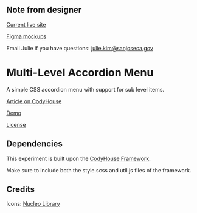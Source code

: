 ## Note from designer

[Current live site](https://gis.sanjoseca.gov/maps/covid19foodpublic/addresslookup/)

[Figma mockups](https://www.figma.com/file/NrW597pIrutfoRwm3pdVLs/Food-Lookup-Tool?node-id=0%3A1)

Email Julie if you have questions: julie.kim@sanjoseca.gov


# Multi-Level Accordion Menu

A simple CSS accordion menu with support for sub level items.

[Article on CodyHouse](https://codyhouse.co/gem/css-multi-level-accordion-menu)

[Demo](https://codyhouse.co/demo/multi-level-accordion-menu)

[License](https://codyhouse.co/license)

## Dependencies

This experiment is built upon the [CodyHouse Framework](https://github.com/CodyHouse/codyhouse-framework).

Make sure to include both the style.scss and util.js files of the framework.

## Credits

Icons: [Nucleo Library](https://nucleoapp.com/)

